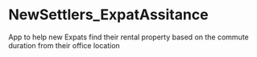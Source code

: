 # NewSettlers_ExpatAssitance
App to help new Expats find their rental property based on the commute duration from their office location
